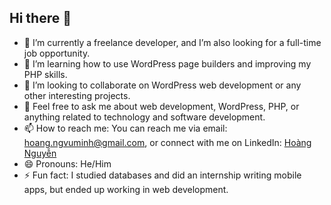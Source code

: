 ## Hi there 👋

- 🔭 I’m currently a freelance developer, and I’m also looking for a full-time job opportunity.
- 🌱 I’m learning how to use WordPress page builders and improving my PHP skills.
- 👯 I’m looking to collaborate on WordPress web development or any other interesting projects.
- 💬 Feel free to ask me about web development, WordPress, PHP, or anything related to technology and software development.
- 📫 How to reach me: You can reach me via email: hoang.ngvuminh@gmail.com, or connect with me on LinkedIn: [Hoàng Nguyễn](https://www.linkedin.com/in/ho%C3%A0ng-nguy%E1%BB%85n-6078102b6/)
- 😄 Pronouns: He/Him
- ⚡ Fun fact: I studied databases and did an internship writing mobile apps, but ended up working in web development.
